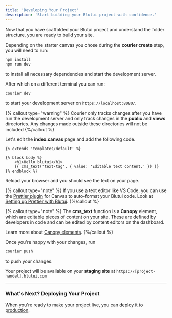 ```yaml
---
title: 'Developing Your Project'
description: 'Start building your Blutui project with confidence.'
---
```


Now that you have scaffolded your Blutui project and understand the folder structure, you are ready to build your site.

Depending on the starter canvas you chose during the **courier create** step, you will need to run:

```bash
npm install
npm run dev
```

to install all necessary dependencies and start the development server.

After which on a different terminal you can run:

```bash
courier dev
```

to start your development server on `https://localhost:8080/`.

{% callout type="warning" %}
Courier only tracks changes after you have run the development server and
only track changes in the **public** and **views** directories. Any changes made outside these directories will not be included
{%/callout %}

Let's edit the **index.canvas** page and add the following code.

```canvas {% process=false filename="pages/index.canvas" %}
{% extends 'templates/default' %}

{% block body %}
    <h1>Hello blutui</h1>
    {{ cms_text('text-tag', { value: 'Editable text content.' }) }}
{% endblock %}
```

Reload your browser and you should see the text on your page.

{% callout type="note" %}
If you use a text editor like VS Code, you can use the [Prettier plugin](https://www.npmjs.com/package/prettier-plugin-canvas) for Canvas to auto-format your Blutui code. Look at [Setting up Prettier with Blutui]().
{%/callout %}

{% callout type="note" %}
The **cms_text** function is a **Canopy** element, which are editable pieces of content on your site. These are defined by developers in code and can be edited by content editors on the dashboard.

Learn more about [Canopy elements]().
{%/callout %}

Once you're happy with your changes, run

```bash
courier push
```

to push your changes.

Your project will be available on your **staging site** at
`https://[project-handel].blutui.com`

---

### What's Next? Deploying Your Project

When you're ready to make your project live, you can [deploy it to production]().
